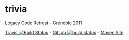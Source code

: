trivia
======

Legacy Code Retreat - Grenoble 2011

[Travis ![Build Status](https://travis-ci.org/mfriedenhagen/trivia.svg?branch=master)](https://travis-ci.org/mfriedenhagen/trivia) - [GitLab ![build status](https://gitlab.com/mfriedenhagen/trivia/badges/master/build.svg)](https://gitlab.com/mfriedenhagen/trivia/commits/master) - [Maven Site](https://mfriedenhagen.gitlab.io/trivia/)

